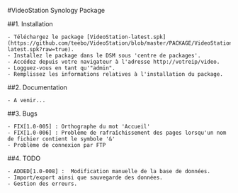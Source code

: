 #VideoStation Synology Package

##1. Installation

	- Téléchargez le package [VideoStation-latest.spk](https://github.com/teebo/VideoStation/blob/master/PACKAGE/VideoStation-latest.spk?raw=true).
	- Installez le package dans le DSM sous 'centre de packages'.
	- Accédez depuis votre navigateur à l'adresse http://votreip/video.
	- Logguez-vous en tant qu'"admin".
	- Remplissez les informations relatives à l'installation du package.

##2. Documentation

	- A venir...

##3. Bugs

	- FIX[1.0-005] : Orthographe du mot 'Accueil'
	- FIX[1.0-006] : Problème de rafraîchissement des pages lorsqu'un nom de fichier contient le symbole '&'
	- Problème de connexion par FTP

##4. TODO

	- ADDED[1.0-008] :  Modification manuelle de la base de données.
	- Import/export ainsi que sauvegarde des données.
	- Gestion des erreurs.
